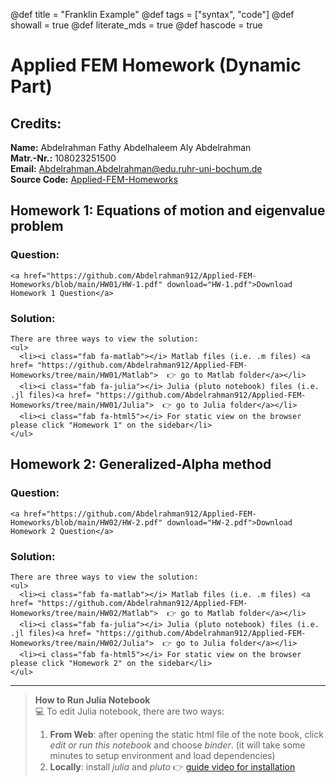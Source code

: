 @def title = "Franklin Example"
@def tags = ["syntax", "code"]
@def showall = true
@def literate_mds = true
@def hascode = true
# Applied FEM Homework (Dynamic Part)


## Credits:
**Name:** Abdelrahman Fathy Abdelhaleem Aly Abdelrahman \
**Matr.-Nr.:** 108023251500 \
**Email:** Abdelrahman.Abdelrahman@edu.ruhr-uni-bochum.de \
**Source Code:** [Applied-FEM-Homeworks][reflink] 

[reflink]: https://github.com/Abdelrahman912/Applied-FEM-Homeworks/tree/main

[install_julia]: https://computationalthinking.mit.edu/Spring21/installation/




## Homework 1: Equations of motion and eigenvalue problem
### Question:

~~~
<a href="https://github.com/Abdelrahman912/Applied-FEM-Homeworks/blob/main/HW01/HW-1.pdf" download="HW-1.pdf">Download Homework 1 Question</a>
~~~
### Solution:
~~~
There are three ways to view the solution:
<ul>
  <li><i class="fab fa-matlab"></i> Matlab files (i.e. .m files) <a href= "https://github.com/Abdelrahman912/Applied-FEM-Homeworks/tree/main/HW01/Matlab">  👉 go to Matlab folder</a></li>
  <li><i class="fab fa-julia"></i> Julia (pluto notebook) files (i.e. .jl files)<a href= "https://github.com/Abdelrahman912/Applied-FEM-Homeworks/tree/main/HW01/Julia">  👉 go to Julia folder</a></li>
  <li><i class="fab fa-html5"></i> For static view on the browser please click "Homework 1" on the sidebar</li>
</ul>

~~~


## Homework 2: Generalized-Alpha method

### Question:

~~~
<a href="https://github.com/Abdelrahman912/Applied-FEM-Homeworks/blob/main/HW02/HW-2.pdf" download="HW-2.pdf">Download Homework 2 Question</a>
~~~
### Solution:
~~~
There are three ways to view the solution:
<ul>
  <li><i class="fab fa-matlab"></i> Matlab files (i.e. .m files) <a href= "https://github.com/Abdelrahman912/Applied-FEM-Homeworks/tree/main/HW02/Matlab">  👉 go to Matlab folder</a></li>
  <li><i class="fab fa-julia"></i> Julia (pluto notebook) files (i.e. .jl files)<a href= "https://github.com/Abdelrahman912/Applied-FEM-Homeworks/tree/main/HW02/Julia">  👉 go to Julia folder</a></li>
  <li><i class="fab fa-html5"></i> For static view on the browser please click "Homework 2" on the sidebar</li>
</ul>

~~~

---





> **How to Run Julia Notebook**\
> :computer: To edit Julia notebook, there are two ways:
> 1. **From Web**: after opening the static html file of the note book, click *edit or run this notebook* and choose *binder*. (it will take some minutes to setup environment and load dependencies)
> 2. **Locally**: install *julia* and *pluto* 👉 [guide video for installation][install_julia] 
